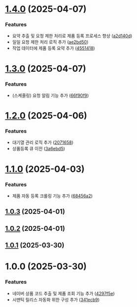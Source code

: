 # [1.4.0](https://github.com/daechan-jo/auto-store-services-onch/compare/v1.3.0...v1.4.0) (2025-04-07)


### Features

* 요약 추출 및 요청 제한 처리로 제품 등록 프로세스 향상 ([a2d140d](https://github.com/daechan-jo/auto-store-services-onch/commit/a2d140d1511f597a6dd64b1c34ff58b43c1391a3))
* 일일 요청 제한 처리 로직 추가 ([ae2bd50](https://github.com/daechan-jo/auto-store-services-onch/commit/ae2bd50166b51838cc23fde9a925721cf5d98d83))
* 작업 데이터에 제품 등록 요약 추가 ([4551418](https://github.com/daechan-jo/auto-store-services-onch/commit/4551418ef672e201fbdfabc1a5f97afc06a2e567))

# [1.3.0](https://github.com/daechan-jo/auto-store-services-onch/compare/v1.2.0...v1.3.0) (2025-04-07)


### Features

* (스케줄링) 요청 알림 기능 추가 ([66f90f9](https://github.com/daechan-jo/auto-store-services-onch/commit/66f90f9c3f1260ddf6c1c9b2b83d5ba9eab8df5b))

# [1.2.0](https://github.com/daechan-jo/auto-store-services-onch/compare/v1.1.0...v1.2.0) (2025-04-06)


### Features

* 대기열 관리 로직 추가 ([2071658](https://github.com/daechan-jo/auto-store-services-onch/commit/20716589c12da595fa8634db238730f5429fd8a2))
* 상품등록 큐 이전 ([3a6ebd5](https://github.com/daechan-jo/auto-store-services-onch/commit/3a6ebd5f3f9a1463dca6d4362e037da0d0f2f06c))

# [1.1.0](https://github.com/daechan-jo/auto-store-services-onch/compare/v1.0.3...v1.1.0) (2025-04-03)


### Features

* 제품 자동 등록 크롤링 기능 추가 ([68456a2](https://github.com/daechan-jo/auto-store-services-onch/commit/68456a2baa62ffd0d226a104898877471cb225f6))

## [1.0.3](https://github.com/daechan-jo/auto-store-services-onch/compare/v1.0.2...v1.0.3) (2025-04-01)

## [1.0.2](https://github.com/daechan-jo/auto-store-services-onch/compare/v1.0.1...v1.0.2) (2025-04-01)

## [1.0.1](https://github.com/daechan-jo/auto-store-services-onch/compare/v1.0.0...v1.0.1) (2025-03-30)

# 1.0.0 (2025-03-30)


### Features

* 네이버 상품 코드 추출 및 제품 조회 기능 추가 ([4297f5e](https://github.com/daechan-jo/auto-store-services-onch/commit/4297f5e250a7266af8c464bc4ae495a48e7a3bcd))
* 시맨틱 릴리스 자동화 위한 구성 추가 ([341ecb9](https://github.com/daechan-jo/auto-store-services-onch/commit/341ecb96d5642f40e694ba93b0a036fa410660e5))

